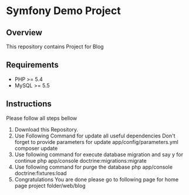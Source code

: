 Symfony Demo Project
====================

Overview
--------

This repository contains Project for Blog


Requirements
-----------

* PHP >= 5.4 
* MySQL >= 5.5

Instructions
------------

Please follow all steps bellow
1. Download this Repository.
2. Use Following Command for update all useful dependencies
    Don't forget to provide parameters for update app/config/parameters.yml
    composer update
3. Use following command for execute database migration and say y for continue
    php app/console doctrine:migrations:migrate
4. Use following command for purge the database
    php app/console doctrine:fixtures:load
5. Congratulations You are done please go to following page for home page
    project folder/web/blog
